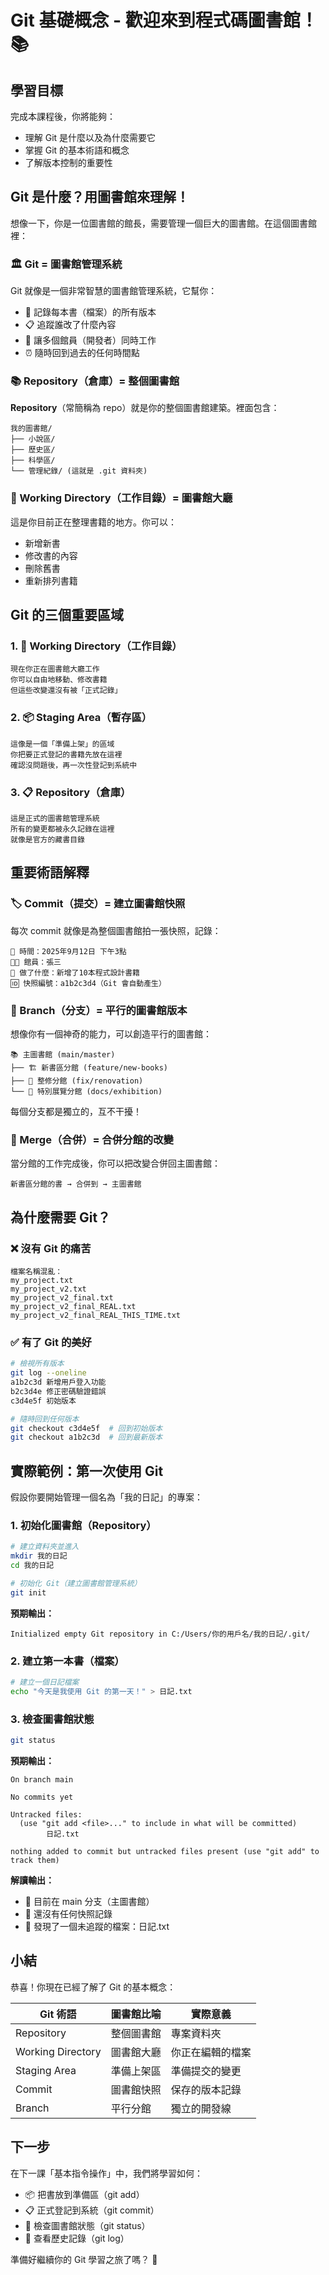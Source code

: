 # Git 基礎概念 - 歡迎來到程式碼圖書館！📚

## 學習目標
完成本課程後，你將能夠：
- 理解 Git 是什麼以及為什麼需要它
- 掌握 Git 的基本術語和概念
- 了解版本控制的重要性

## Git 是什麼？用圖書館來理解！

想像一下，你是一位圖書館的館長，需要管理一個巨大的圖書館。在這個圖書館裡：

### 🏛️ Git = 圖書館管理系統
Git 就像是一個非常智慧的圖書館管理系統，它幫你：
- 📖 記錄每本書（檔案）的所有版本
- 📋 追蹤誰改了什麼內容
- 🔄 讓多個館員（開發者）同時工作
- ⏰ 隨時回到過去的任何時間點

### 📚 Repository（倉庫）= 整個圖書館
**Repository**（常簡稱為 repo）就是你的整個圖書館建築。裡面包含：
```
我的圖書館/
├── 小說區/
├── 歷史區/
├── 科學區/
└── 管理紀錄/ (這就是 .git 資料夾)
```

### 📝 Working Directory（工作目錄）= 圖書館大廳
這是你目前正在整理書籍的地方。你可以：
- 新增新書
- 修改書的內容
- 刪除舊書
- 重新排列書籍

## Git 的三個重要區域

### 1. 🏢 Working Directory（工作目錄）
```
現在你正在圖書館大廳工作
你可以自由地移動、修改書籍
但這些改變還沒有被「正式記錄」
```

### 2. 📦 Staging Area（暫存區）
```
這像是一個「準備上架」的區域
你把要正式登記的書籍先放在這裡
確認沒問題後，再一次性登記到系統中
```

### 3. 📋 Repository（倉庫）
```
這是正式的圖書館管理系統
所有的變更都被永久記錄在這裡
就像是官方的藏書目錄
```

## 重要術語解釋

### 🏷️ Commit（提交）= 建立圖書館快照
每次 commit 就像是為整個圖書館拍一張快照，記錄：
```
📅 時間：2025年9月12日 下午3點
👨‍💼 館員：張三
📝 做了什麼：新增了10本程式設計書籍
🆔 快照編號：a1b2c3d4（Git 會自動產生）
```

### 🌿 Branch（分支）= 平行的圖書館版本
想像你有一個神奇的能力，可以創造平行的圖書館：
```
📚 主圖書館 (main/master)
├── 🏗️ 新書區分館 (feature/new-books)
├── 🔧 整修分館 (fix/renovation)
└── 📖 特別展覽分館 (docs/exhibition)
```
每個分支都是獨立的，互不干擾！

### 🔄 Merge（合併）= 合併分館的改變
當分館的工作完成後，你可以把改變合併回主圖書館：
```
新書區分館的書 → 合併到 → 主圖書館
```

## 為什麼需要 Git？

### ❌ 沒有 Git 的痛苦
```
檔案名稱混亂：
my_project.txt
my_project_v2.txt
my_project_v2_final.txt
my_project_v2_final_REAL.txt
my_project_v2_final_REAL_THIS_TIME.txt
```

### ✅ 有了 Git 的美好
```bash
# 檢視所有版本
git log --oneline
a1b2c3d 新增用戶登入功能
b2c3d4e 修正密碼驗證錯誤
c3d4e5f 初始版本

# 隨時回到任何版本
git checkout c3d4e5f  # 回到初始版本
git checkout a1b2c3d  # 回到最新版本
```

## 實際範例：第一次使用 Git

假設你要開始管理一個名為「我的日記」的專案：

### 1. 初始化圖書館（Repository）
```bash
# 建立資料夾並進入
mkdir 我的日記
cd 我的日記

# 初始化 Git（建立圖書館管理系統）
git init
```

**預期輸出：**
```
Initialized empty Git repository in C:/Users/你的用戶名/我的日記/.git/
```

### 2. 建立第一本書（檔案）
```bash
# 建立一個日記檔案
echo "今天是我使用 Git 的第一天！" > 日記.txt
```

### 3. 檢查圖書館狀態
```bash
git status
```

**預期輸出：**
```
On branch main

No commits yet

Untracked files:
  (use "git add <file>..." to include in what will be committed)
        日記.txt

nothing added to commit but untracked files present (use "git add" to track them)
```

**解讀輸出：**
- 📍 目前在 main 分支（主圖書館）
- 🚫 還沒有任何快照記錄
- 📄 發現了一個未追蹤的檔案：日記.txt

## 小結

恭喜！你現在已經了解了 Git 的基本概念：

| Git 術語 | 圖書館比喻 | 實際意義 |
|---------|-----------|----------|
| Repository | 整個圖書館 | 專案資料夾 |
| Working Directory | 圖書館大廳 | 你正在編輯的檔案 |
| Staging Area | 準備上架區 | 準備提交的變更 |
| Commit | 圖書館快照 | 保存的版本記錄 |
| Branch | 平行分館 | 獨立的開發線 |

## 下一步

在下一課「基本指令操作」中，我們將學習如何：
- 📦 把書放到準備區（git add）
- 📋 正式登記到系統（git commit）
- 👀 檢查圖書館狀態（git status）
- 📖 查看歷史記錄（git log）

準備好繼續你的 Git 學習之旅了嗎？ 🚀